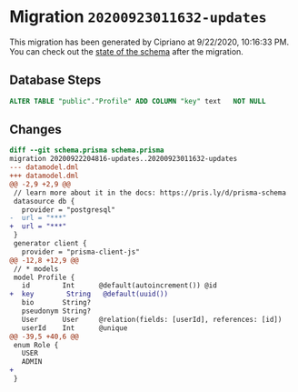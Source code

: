 # Migration `20200923011632-updates`

This migration has been generated by Cipriano at 9/22/2020, 10:16:33 PM.
You can check out the [state of the schema](./schema.prisma) after the migration.

## Database Steps

```sql
ALTER TABLE "public"."Profile" ADD COLUMN "key" text   NOT NULL 
```

## Changes

```diff
diff --git schema.prisma schema.prisma
migration 20200922204816-updates..20200923011632-updates
--- datamodel.dml
+++ datamodel.dml
@@ -2,9 +2,9 @@
 // learn more about it in the docs: https://pris.ly/d/prisma-schema
 datasource db {
   provider = "postgresql"
-  url = "***"
+  url = "***"
 }
 generator client {
   provider = "prisma-client-js"
@@ -12,8 +12,9 @@
 // * models
 model Profile {
   id        Int      @default(autoincrement()) @id
+  key        String   @default(uuid())
   bio       String?
   pseudonym String?
   User      User     @relation(fields: [userId], references: [id])
   userId    Int      @unique
@@ -39,5 +40,6 @@
 enum Role {
   USER
   ADMIN
+
 }
```


